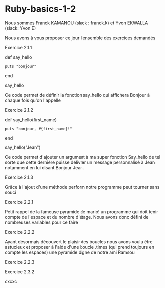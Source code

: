 # Ruby-basics-1-2

Nous sommes Franck KAMANOU (slack : franck.k)
et Yvon EKWALLA (slack: Yvon E)


Nous avons à vous proposer ce jour l'ensemble des exercices demandés 


Exercice 2.1.1 

def say_hello

	puts "bonjour"

end

say_hello

Ce code permet de définir la fonction say_hello qui affichera Bonjour à chaque fois qu'on l'appelle

Exercice 2.1.2

def say_hello(first_name)

	puts "bonjour, #{first_name}!"
	
end

say_hello("Jean")


Ce code permet d'ajouter un argument à ma super fonction Say_hello de tel sorte que cette dernière puisse délivrer un message personnalisé à Jean notamment en lui disant Bonjour Jean.

Exercice 2.1.3

Grâce à l'ajout d'une méthode perform notre programme peut tourner sans souci

Exercice 2.2.1 

Petit rappel de la fameuse pyramide de mario! un programme qui doit tenir compte de l'espace et du nombre d'étage. Nous avons donc défini de nombreuses variables pour ce faire

Exercice 2.2.2

Ayant désormais découvert le plaisir des boucles nous avons voulu être astucieux et proposer à l'aide d'une boucle .times (qui prend toujours en compte les espaces) une pyramide digne de notre ami Ramsou


Exercice 2.2.3








Exercice 2.3.2

cxcxc
 